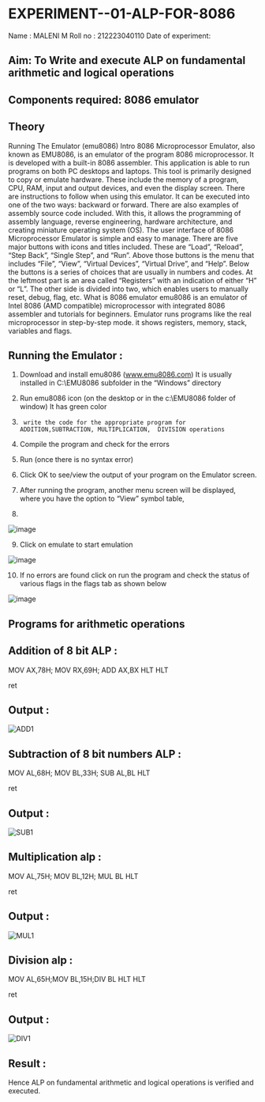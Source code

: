 # EXPERIMENT--01-ALP-FOR-8086
Name : MALENI M
Roll no : 212223040110
Date of experiment:





## Aim: To Write and execute ALP on fundamental arithmetic and logical operations
## Components required: 8086  emulator 
## Theory 
Running The Emulator (emu8086) Intro 8086 Microprocessor Emulator, also known as EMU8086, is an emulator of the program 8086 microprocessor. It is developed with a built-in 8086 assembler. This application is able to run programs on both PC desktops and laptops. This tool is primarily designed to copy or emulate hardware. These include the memory of a program, CPU, RAM, input and output devices, and even the display screen. There are instructions to follow when using this emulator. It can be executed into one of the two ways: backward or forward. There are also examples of assembly source code included. With this, it allows the programming of assembly language, reverse engineering, hardware architecture, and creating miniature operating system (OS). The user interface of 8086 Microprocessor Emulator is simple and easy to manage. There are five major buttons with icons and titles included. These are “Load”, “Reload”, “Step Back”, “Single Step”, and “Run”. Above those buttons is the menu that includes “File”, “View”, “Virtual Devices”, “Virtual Drive”, and “Help”. Below the buttons is a series of choices that are usually in numbers and codes. At the leftmost part is an area called “Registers” with an indication of either “H” or “L”. The other side is divided into two, which enables users to manually reset, debug, flag, etc. What is 8086 emulator emu8086 is an emulator of Intel 8086 (AMD compatible) microprocessor with integrated 8086 assembler and tutorials for beginners. Emulator runs programs like the real microprocessor in step-by-step mode. it shows registers, memory, stack, variables and flags.


 ## Running the Emulator :
1.	Download and install emu8086 (www.emu8086.com) It is usually installed in C:\EMU8086 subfolder in the “Windows” directory
2.	  Run  emu8086 icon (on the desktop or in the c:\EMU8086 folder of window) It has green color 
 
 
3.		write the code for the appropriate program for ADDITION,SUBTRACTION, MULTIPLICATION,  DIVISION operations 

4.	 Compile the program and check for the errors 
5.	Run (once there is no syntax error) 

6.	Click OK to see/view the output of your program on the Emulator screen. 


7.	After running the program, another menu screen will be displayed, where you have the option to “View” symbol table,
8.	 


![image](https://user-images.githubusercontent.com/36288975/189273263-d65baae9-4b8f-4723-afb3-c0ffa4052b04.png)











9.	Click on emulate to start emulation 








![image](https://user-images.githubusercontent.com/36288975/189273273-9bb36ec1-e2e8-4892-8d35-37707332bfdc.png)








10.	If no errors are found click on run the program and check the status of various flags in the flags tab as shown below 






![image](https://user-images.githubusercontent.com/36288975/189273277-113a2a33-4a40-4ff8-95a5-ecd3a1f504fe.png)







## Programs for arithmetic  operations

## Addition  of 8 bit ALP :
MOV AX,78H; MOV RX,69H; ADD AX,BX HLT HLT

ret
## Output : 
![ADD1](https://github.com/user-attachments/assets/a84b4c84-950c-48b6-b35f-832609c6d69d)

 
## Subtraction   of 8 bit numbers  ALP :
MOV AL,68H; MOV BL,33H; SUB AL,BL HLT

ret
 
## Output  :
![SUB1](https://github.com/user-attachments/assets/676b415c-4a2d-482e-95f4-6f383612912c)


## Multiplication alp :
MOV AL,75H; MOV BL,12H; MUL BL HLT

ret
 ## Output  :
 ![MUL1](https://github.com/user-attachments/assets/c0c398fc-0570-457d-967a-aec160832e33)



## Division alp :
MOV AL,65H;MOV BL,15H;DIV BL HLT HLT

ret

## Output  :
![DIV1](https://github.com/user-attachments/assets/5e836c8b-0be5-44df-9238-d2f259f33000)


## Result :
Hence ALP on fundamental arithmetic and logical operations is verified and executed.
 








